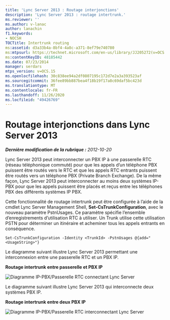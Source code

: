 ```yaml
---
title: 'Lync Server 2013 : Routage interjonctions'
description: 'Lync Server 2013 : routage intertrunk.'
ms.reviewer: ''
ms.author: v-lanac
author: lanachin
f1.keywords:
- NOCSH
TOCTitle: Intertrunk routing
ms:assetid: d3a33b4a-8bf4-4a8c-a371-8ef79e740780
ms:mtpsurl: https://technet.microsoft.com/en-us/library/JJ205272(v=OCS.15)
ms:contentKeyID: 48185442
ms.date: 07/23/2014
manager: serdars
mtps_version: v=OCS.15
ms.openlocfilehash: 30c838ee94a2df0807195c172d7e2a3a393523af
ms.sourcegitcommit: 36fee89bb887bea4f18b19f17a8c69daf5bc423d
ms.translationtype: MT
ms.contentlocale: fr-FR
ms.lasthandoff: 11/26/2020
ms.locfileid: "49426769"
---
```

# <a name="intertrunk-routing-in-lync-server-2013"></a>Routage interjonctions dans Lync Server 2013

<div data-xmlns="http://www.w3.org/1999/xhtml">

<div class="topic" data-xmlns="http://www.w3.org/1999/xhtml" data-msxsl="urn:schemas-microsoft-com:xslt" data-cs="https://msdn.microsoft.com/">

<div data-asp="https://msdn2.microsoft.com/asp">



</div>

<div id="mainSection">

<div id="mainBody">

<span> </span>

_**Dernière modification de la rubrique :** 2012-10-20_

Lync Server 2013 peut interconnecter un PBX IP à une passerelle RTC (réseau téléphonique commuté) pour que les appels d’un téléphone PBX puissent être routés vers le RTC et que les appels RTC entrants puissent être routés vers un téléphone PBX (Private Branch Exchange). De la même façon, Lync Server 2013 peut interconnecter au moins deux systèmes IP-PBX pour que les appels puissent être placés et reçus entre les téléphones PBX des différents systèmes IP PBX.

Cette fonctionnalité de routage intertrunk peut être configurée à l’aide de la cmdlet Lync Server Management Shell, **Set-CsTrunkConfiguration**, avec le nouveau paramètre PstnUsages. Ce paramètre spécifie l’ensemble d’enregistrements d’utilisation RTC à utiliser. Un Trunk utilise cette utilisation PSTN pour déterminer un itinéraire et acheminer tous les appels entrants en conséquence.

    Set-CsTrunkConfiguration -Identity <TrunkId> -PstnUsages @{add="<UsageString>"}

Le diagramme suivant illustre Lync Server 2013 permettant une interconnexion entre une passerelle RTC et un PBX IP.

**Routage intertrunk entre passerelle et PBX IP**

![Diagramme IP-PBX/Passerelle RTC connectant Lync Server](images/JJ721940.cc3858ca-2ee3-4d51-8a51-db078366b50b(OCS.15).jpg "Diagramme IP-PBX/Passerelle RTC connectant Lync Server")

Le diagramme suivant illustre Lync Server 2013 qui interconnecte deux systèmes PBX IP.

**Routage intertrunk entre deux PBX IP**

![Diagramme IP-PBX/Passerelle RTC interconnectant Lync Server](images/JJ721940.6ba18ec9-df70-498a-9cf7-7fc41e5ec432(OCS.15).jpg "Diagramme IP-PBX/Passerelle RTC interconnectant Lync Server")

</div>

<span> </span>

</div>

</div>

</div>

